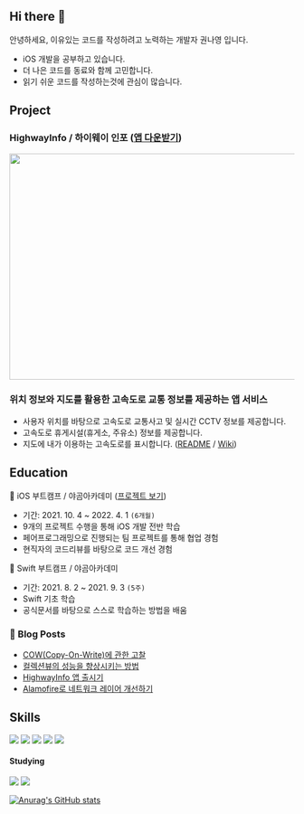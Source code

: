 ## Hi there 👋
안녕하세요, 이유있는 코드를 작성하려고 노력하는 개발자 권나영 입니다.

- iOS 개발을 공부하고 있습니다.
- 더 나은 코드를 동료와 함께 고민합니다.
- 읽기 쉬운 코드를 작성하는것에 관심이 많습니다.


## Project
### HighwayInfo / 하이웨이 인포 ([앱 다운받기](https://apps.apple.com/kr/app/highwayinfo-고속도로-교통정보/id6449296080))
<img src="https://github.com/na-young-kwon/na-young-kwon/assets/74536728/456c7756-62da-44c8-8557-9aec55211638" width = "700" height = "400">

### 위치 정보와 지도를 활용한 고속도로 교통 정보를 제공하는 앱 서비스
- 사용자 위치를 바탕으로 고속도로 교통사고 및 실시간 CCTV 정보를 제공합니다.
- 고속도로 휴게시설(휴게소, 주유소) 정보를 제공합니다.
- 지도에 내가 이용하는 고속도로를 표시합니다.
([README](https://github.com/na-young-kwon/HighwayInfo) / [Wiki](https://github.com/na-young-kwon/HighwayInfo/wiki))


## Education
🐻 iOS 부트캠프 / 야곰아카데미
([프로젝트 보기](https://github.com/na-young-kwon/iOS_Yagom_Academy))
- 기간: 2021. 10. 4 ~ 2022. 4. 1 `(6개월)`
- 9개의 프로젝트 수행을 통해 iOS 개발 전반 학습
- 페어프로그래밍으로 진행되는 팀 프로젝트를 통해 협업 경험
- 현직자의 코드리뷰를 바탕으로 코드 개선 경험


🐻 Swift 부트캠프 / 야곰아카데미
- 기간: 2021. 8. 2 ~ 2021. 9. 3 `(5주)`
- Swift 기초 학습
- 공식문서를 바탕으로 스스로 학습하는 방법을 배움


### 🍋 Blog Posts
- [COW(Copy-On-Write)에 관한 고찰](https://velog.io/@na-young-kwon/COW%EC%97%90-%EA%B4%80%ED%95%9C-%EA%B3%A0%EC%B0%B0)
- [컬렉션뷰의 성능을 향상시키는 방법](https://velog.io/@na-young-kwon/%EC%BB%AC%EB%A0%89%EC%85%98%EB%B7%B0%EC%9D%98-%EC%84%B1%EB%8A%A5%EC%9D%84-%ED%96%A5%EC%83%81%EC%8B%9C%ED%82%A4%EB%8A%94-%EB%B0%A9%EB%B2%95)
- [HighwayInfo 앱 출시기](https://velog.io/@na-young-kwon/iOS-HighwayInfo-%EC%95%B1-%EC%B6%9C%EC%8B%9C%EA%B8%B0)
- [Alamofire로 네트워크 레이어 개선하기](https://velog.io/@na-young-kwon/Alamofire-%EC%A0%81%EC%9A%A9%ED%95%98%EA%B3%A0-%EA%B0%80%EB%8F%85%EC%84%B1-%EB%86%92%EC%9D%B4%EA%B8%B0)



## Skills
<img src="https://img.shields.io/badge/Swift-F05138?style=round-square&logo=swift&logoColor=white"/> <img src="https://img.shields.io/badge/iOS-000000?style=round-square&logo=apple&logoColor=white"/> <img src="https://img.shields.io/badge/Xcode-147EFB?style=flat-square&logo=Xcode&logoColor=white"/> <img src="https://img.shields.io/badge/git-F05032?style=round-square&logo=git&logoColor=white"/> <img src="https://img.shields.io/badge/github-181717?style=flat-square&logo=github&logoColor=white"/>

#### Studying

<img src="https://img.shields.io/badge/RxSwift-B7178C?style=flat-square&logo=ReactiveX&logoColor=white"/> <img src="https://img.shields.io/badge/SwiftUI-blue?style=flat-square&logo=Swift&logoColor=white">



[![Anurag's GitHub stats](https://github-readme-stats.vercel.app/api?username=na-young-kwon&show_icons=true&count_private=true&hide=stars)](https://github.com/anuraghazra/github-readme-stats)
